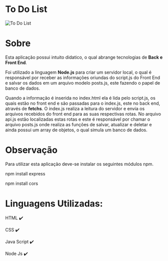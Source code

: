 # To Do List

![To Do List](https://user-images.githubusercontent.com/95001642/152858740-8bc699d3-52d2-421d-be9c-7abf0dfe2175.gif)

<h1>Sobre</h1>
Esta aplicação possui intuito didatico, o qual abrange tecnologias de <b>Back e Front End</b>. 
<p>Foi utilizado a linguagem <b>Node.js</b> para criar um servidor local, o qual é responsável por receber as informações oriundas do script.js do Front End e salvar os dados em um arquivo modelo posts.js, este fazendo o papel de banco de dados.</p> 
<p>Quando a informação é inserida no index.html ela é lida pelo script.js, os quais estão no front end e são passadas para o index.js, este no back end, através de <b>fetchs</b>. O index.js realiza a leitura do servidor e envia os arquivos recebidos do front end para as suas respectivas rotas. No arquivo api.js estão localizadas estas rotas e este é responsável por chamar o arquivo posts.js onde realiza as funções de salvar, atualizar e deletar e ainda possui um array de objetos, o qual simula um banco de dados.</p> 

<h1>Observação</h1>
<p>Para utilizar esta aplicação deve-se instalar os seguintes módulos npm.</p> 
<p>npm install express</p> 
<p>npm install cors</p> 

<h1>Linguagens Utilizadas:</h1>
<p>HTML ✔️</p> 
<p>CSS ✔️</p> 
<p>Java Script ✔️</p> 
<p>Node Js ✔️</p> 

